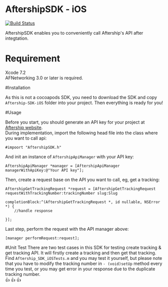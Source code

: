 # AftershipSDK - iOS

[![Build Status](https://travis-ci.org/carsonwu/VSwV5rVC2UywYtz925S9Kg.svg?branch=master)](https://travis-ci.org/carsonwu/VSwV5rVC2UywYtz925S9Kg)

AftershipSDK enables you to conveniently call Aftership's API after integtation.

# Requirement

Xcode 7.2 <br>
AFNetworking 3.0 or later is required.

#Installation

As this is not a cocoapods SDK, you need to download the SDK and copy `Aftership-SDK-iOS` folder into your project. Then everything is ready for you!

#Usage

Before you start, you should generate an API key for your project at [Aftership website](https://www.aftership.com/apps/api).
<br>
During implementation, import the following head file into the class where you want to call api:
```
#impoort "AftershipSDK.h"
```
And init an instance of `AftershipApiManager` with your API key:
```
AftershipApiManager *manager = [AftershipApiManager managerWithApiKey:@"Your API key"];
```
Then, create a request base on the API you want to call, eg, get a tracking:
```
AftershipGetTrackingRequest *request = [AftershipGetTrackingRequest requestWithTrackingNumber:trackingNumber slug:Slug
                                                                              completionBlock:^(AftershipGetTrackingRequest *, id nullable, NSError *) {
    //handle response
                                                                              }];
```
Last step, perform the request with the API manager above:
```
[manager performRequest:request];
```

#Unit Test
There are two test cases in this SDK for testing create tracking & get tracking API. It will firstly create a tracking and then get that tracking.
<br>
Find `Aftership_SDK_iOSTests.m` and you may test it yourself, but please note that you have to modify the tracking number in
`- (void)setUp` method every time you test, or you may get error in your response due to the duplicate tracking number.
<br>
:+1: :+1: :+1:

















